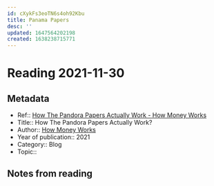 ```yaml
---
id: cXykFs3eoTN6s4oh92Kbu
title: Panama Papers
desc: ''
updated: 1647564202198
created: 1638238715771
---
```

# Reading 2021-11-30

## Metadata

- Ref:: [How The Pandora Papers Actually Work - How Money Works](https://www.youtube.com/watch?v=0uLhh5GSxsQ)
- Title:: How The Pandora Papers Actually Work?
- Author:: [How Money Works](https://www.youtube.com/channel/UCkCGANrihzExmu9QiqZpPlQ)
- Year of publication:: 2021
- Category:: Blog
- Topic:: 

## Notes from reading
